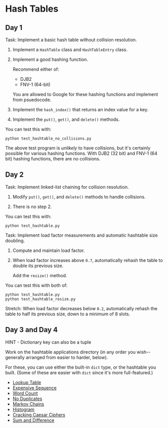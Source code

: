 # Hash Tables

## Day 1

Task: Implement a basic hash table without collision resolution.

1. Implement a `HashTable` class and `HashTableEntry` class.

2. Implement a good hashing function.

   Recommend either of:

   * DJB2
   * FNV-1 (64-bit)

   You are allowed to Google for these hashing functions and implement
   from psuedocode.

3. Implement the `hash_index()` that returns an index value for a key.

4. Implement the `put()`, `get()`, and `delete()` methods.

You can test this with:

```
python test_hashtable_no_collisions.py
```

The above test program is _unlikely_ to have collisions, but it's
certainly possible for various hashing functions. With DJB2 (32 bit) and
FNV-1 (64 bit) hashing functions, there are no collisions.

## Day 2

Task: Implement linked-list chaining for collision resolution.

1. Modify `put()`, `get()`, and `delete()` methods to handle collisions.

2. There is no step 2.

You can test this with:

```
python test_hashtable.py
```

Task: Implement load factor measurements and automatic hashtable size
doubling.

1. Compute and maintain load factor.

2. When load factor increases above `0.7`, automatically rehash the
   table to double its previous size.

   Add the `resize()` method.

You can test this with both of:

```
python test_hashtable.py
python test_hashtable_resize.py
```

Stretch: When load factor decreases below `0.2`, automatically rehash
the table to half its previous size, down to a minimum of 8 slots.

## Day 3 and Day 4

HINT - Dictionary key can also be a tuple 

Work on the hashtable applications directory (in any order you
wish--generally arranged from easier to harder, below).

For these, you can use either the built-in `dict` type, or the hashtable
you built. (Some of these are easier with `dict` since it's more
full-featured.)

* [Lookup Table](applications/lookup_table/)
* [Expensive Sequence](applications/expensive_seq/)
* [Word Count](applications/word_count/)
* [No Duplicates](applications/no_dups/)
* [Markov Chains](applications/markov/)
* [Histogram](applications/histo/)
* [Cracking Caesar Ciphers](applications/crack_caesar/)
* [Sum and Difference](applications/sumdiff/)

